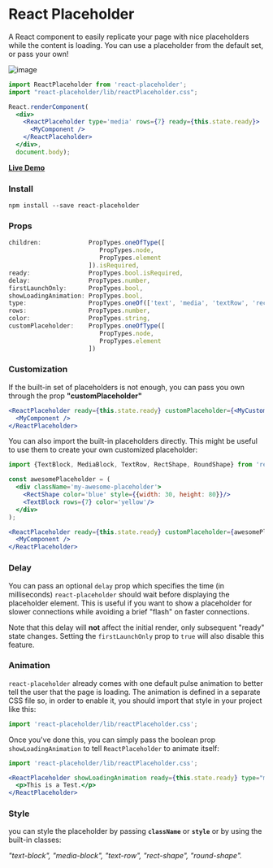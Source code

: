 # React Placeholder
A React component to easily replicate your page with nice placeholders while the content is loading.
You can use a placeholder from the default set, or pass your own!

![image](https://cloud.githubusercontent.com/assets/691940/24140211/78406120-0e1f-11e7-9738-af2b2434c50e.png)

```jsx
import ReactPlaceholder from 'react-placeholder';
import "react-placeholder/lib/reactPlaceholder.css";

React.renderComponent(
  <div>
    <ReactPlaceholder type='media' rows={7} ready={this.state.ready}>
      <MyComponent />
    </ReactPlaceholder>
  </div>,
  document.body);
```

[**Live Demo**](http://buildo.github.io/react-placeholder/#!/ReactPlaceholder)

### Install
```
npm install --save react-placeholder
```

### Props

```jsx
children:             PropTypes.oneOfType([
                         PropTypes.node,
                         PropTypes.element
                      ]).isRequired,
ready:                PropTypes.bool.isRequired,
delay:                PropTypes.number,
firstLaunchOnly:      PropTypes.bool,
showLoadingAnimation: PropTypes.bool,
type:                 PropTypes.oneOf(['text', 'media', 'textRow', 'rect', 'round']),
rows:                 PropTypes.number,
color:                PropTypes.string,
customPlaceholder:    PropTypes.oneOfType([
                         PropTypes.node,
                         PropTypes.element
                      ])
```

### Customization
If the built-in set of placeholders is not enough, you can pass you own through the prop **"customPlaceholder"**

```jsx
<ReactPlaceholder ready={this.state.ready} customPlaceholder={<MyCustomPlaceholder />}>
  <MyComponent />
</ReactPlaceholder>
```

You can also import the built-in placeholders directly. This might be useful to use them to create your own customized placeholder:

```jsx
import {TextBlock, MediaBlock, TextRow, RectShape, RoundShape} from 'react-placeholder/lib/placeholders';

const awesomePlaceholder = (
  <div className='my-awesome-placeholder'>
    <RectShape color='blue' style={{width: 30, height: 80}}/>
    <TextBlock rows={7} color='yellow'/>
  </div>
);

<ReactPlaceholder ready={this.state.ready} customPlaceholder={awesomePlaceholder}>
  <MyComponent />
</ReactPlaceholder>
```

### Delay
You can pass an optional `delay` prop which specifies the time (in milliseconds) `react-placeholder` should wait before displaying the placeholder element. This is useful if you want to show a placeholder for slower connections while avoiding a brief "flash" on faster connections.

Note that this delay will __not__ affect the initial render, only subsequent "ready" state changes. Setting the `firstLaunchOnly` prop to `true` will also disable this feature.

### Animation
`react-placeholder` already comes with one default pulse animation to better tell the user that the page is loading.
The animation is defined in a separate CSS file so, in order to enable it, you should import that style in your project like this:

```js
import 'react-placeholder/lib/reactPlaceholder.css';
```

Once you've done this, you can simply pass the boolean prop `showLoadingAnimation` to tell `ReactPlaceholder` to animate itself:

```jsx
import 'react-placeholder/lib/reactPlaceholder.css';

<ReactPlaceholder showLoadingAnimation ready={this.state.ready} type="media" rows={5}>
  <p>This is a Test.</p>
</ReactPlaceholder>
```

### Style
you can style the placeholder by passing **```className```** or **```style```** or by using the built-in classes:

*"text-block", "media-block", "text-row", "rect-shape", "round-shape".*
